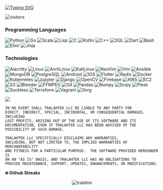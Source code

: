 [![Typing SVG](https://readme-typing-svg.demolab.com?font=Fira+Code&size=12&pause=1000&color=0EAEFF&center=true&width=435&lines=Mathematician%2C+Software+Craftsman%2C+Computer+Scientist.;7%2B+years+of+Programming+Experience;Python%2C+Go%2C+Lisp%2C+C%2C+Kotlin%2C+C%2B%2B%2C+SQL%2C+Dart%2C+Bash)](https://git.io/typing-svg)

![visitors](https://visitor-badge.glitch.me/badge?page_id=TralahM.TralahM)

### Programming Languages

![Python](https://img.shields.io/badge/-Python-000?&logo=Python)
![Go](https://img.shields.io/badge/-Go-000?&logo=Go)
![Scala](https://img.shields.io/badge/-Scala-000?&logo=Scala)
![Lisp](https://img.shields.io/badge/-Lisp-000?&logo=Lisp)
![C](https://img.shields.io/badge/-C-000?&logo=C)
![Kotlin](https://img.shields.io/badge/-Kotlin-000?&logo=kotlin)
![C++](https://img.shields.io/badge/-C++-000?&logo=c%2b%2b&logoColor=00599C)
![SQL](https://img.shields.io/badge/-SQL-000?&logo=MySQL)
![Dart](https://img.shields.io/badge/-Dart-000?&logo=Dart&logoColor=0175C2)
![Bash](https://img.shields.io/badge/-Bash-000?&logo=gnubash)
![Elixir](https://img.shields.io/badge/-Elixir-000?&logo=Elixir)
![Jinja](https://img.shields.io/badge/-Jinja-000?&logo=jinja)


### Technologies

![Alacritty](https://img.shields.io/badge/-Alacritty-000?&logo=alacritty)
![Linux](https://img.shields.io/badge/-Linux-000?&logo=Linux)
![ArchLinux](https://img.shields.io/badge/-ArchLinux-000?&logo=archlinux)
![KaliLinux](https://img.shields.io/badge/-KaliLinux-000?&logo=kalilinux)
![NeoVim](https://img.shields.io/badge/-NeoVim-000?&logo=neovim)
![Vim](https://img.shields.io/badge/-Vim-000?&logo=Vim)
![Ansible](https://img.shields.io/badge/-Ansible-000?&logo=ansible)
![MongoDB](https://img.shields.io/badge/-Mongodb-000?&logo=Mongodb)
![PostgreSQL](https://img.shields.io/badge/-Postgresql-000?&logo=Postgresql)
![Android](https://img.shields.io/badge/-Android-000?&logo=android)
![IOS](https://img.shields.io/badge/-IOS-000?&logo=ios)
![Flutter](https://img.shields.io/badge/-Flutter-000?&logo=Flutter)
![Redis](https://img.shields.io/badge/-Redis-000?&logo=Redis)
![Docker](https://img.shields.io/badge/-Docker-000?&logo=Docker)
![Kubernetes](https://img.shields.io/badge/-Kubernetes-000?&logo=Kubernetes)
![Jupyter](https://img.shields.io/badge/-Jupyter-000?&logo=jupyter)
![Django](https://img.shields.io/badge/-Django-000?&logo=Django)
![OpenCV](https://img.shields.io/badge/-OpenCV-000?&logo=opencv)
![Firebase](https://img.shields.io/badge/-Firebase-000?&logo=Firebase)
![AWS](https://img.shields.io/badge/-AmazonAWS-000?&logo=amazonaws)
![EC2](https://img.shields.io/badge/-AmazonEC2-000?&logo=amazonec2)
![S3](https://img.shields.io/badge/-AmazonS3-000?&logo=amazons3)
![Blender](https://img.shields.io/badge/-Blender-000?&logo=blender)
![FFMPEG](https://img.shields.io/badge/-FFMPEG-000?&logo=ffmpeg&logoColor=007808)
![Git](https://img.shields.io/badge/-Git-000?&logo=git&logoColor=F05032)
![Pandas](https://img.shields.io/badge/-Pandas-000?&logo=pandas)
![Numpy](https://img.shields.io/badge/-Numpy-000?&logo=numpy)
![Scipy](https://img.shields.io/badge/-Scipy-000?&logo=scipy)
![Plesk](https://img.shields.io/badge/-Plesk-000?&logo=plesk)
![Suckless](https://img.shields.io/badge/-Suckless-000?&logo=suckless)
![Terraform](https://img.shields.io/badge/-Terraform-000?&logo=terraform)
![Vagrant](https://img.shields.io/badge/-Vagrant-000?&logo=vagrant)
![Xorg](https://img.shields.io/badge/-Xorg-000?&logo=xdotorg)


<img src="https://github-readme-stats.vercel.app/api/top-langs/?username=TralahM&layout=compact&theme=github_dark"/>

```
IN NO EVENT SHALL TRALAHTEK LLC BE LIABLE TO ANY PARTY FOR
DIRECT, INDIRECT, SPECIAL, INCIDENTAL, OR CONSEQUENTIAL DAMAGES, INCLUDING
LOST PROFITS, ARISING OUT OF THE USE OF ITS SOFTWARE AND ITS
DOCUMENTATION, EVEN IF TRALAHTEK LLC HAS BEEN ADVISED OF THE
POSSIBILITY OF SUCH DAMAGE.

TRALAHTEK LLC SPECIFICALLY DISCLAIMS ANY WARRANTIES,
INCLUDING, BUT NOT LIMITED TO, THE IMPLIED WARRANTIES OF MERCHANTABILITY
AND FITNESS FOR A PARTICULAR PURPOSE.  THE SOFTWARE PROVIDED HEREUNDER IS
ON AN "AS IS" BASIS, AND TRALAHTEK LLC HAS NO OBLIGATIONS TO
PROVIDE MAINTENANCE, SUPPORT, UPDATES, ENHANCEMENTS, OR MODIFICATIONS.
```

<b>🔥 Github Streaks</b>
<p align="center"><img src="https://github-readme-streak-stats.herokuapp.com/?user=tralahm&theme=black-ice&hide_border=true&stroke=0000&background=0D1117&ring=0eaeff&fire=0eaeff&currStreakLabel=0eaeff&bg_color=30,e96443,904e95&title_color=fff&text_color=fff" alt="tralahm" /></p>

